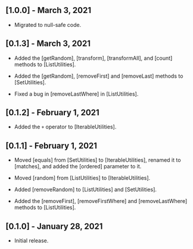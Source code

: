 ## [1.0.0] - March 3, 2021

* Migrated to null-safe code.

## [0.1.3] - March 3, 2021

* Added the [getRandom], [transform], [transformAll],
and [count] methods to [ListUtilities].

* Added the [getRandom], [removeFirst] and [removeLast]
methods to [SetUtilities].

* Fixed a bug in [removeLastWhere] in [ListUtilities].

## [0.1.2] - February 1, 2021

* Added the `+` operator to [IterableUtilities].

## [0.1.1] - February 1, 2021

* Moved [equals] from [SetUtilities] to [IterableUtilities], renamed
it to [matches], and added the [ordered] parameter to it.

* Moved [random] from [ListUtilities] to [IterableUtilities].

* Added [removeRandom] to [ListUtilities] and [SetUtilities].

* Added the [removeFirst], [removeFirstWhere] and [removeLastWhere]
methods to [ListUtilities].

## [0.1.0] - January 28, 2021

* Initial release.

